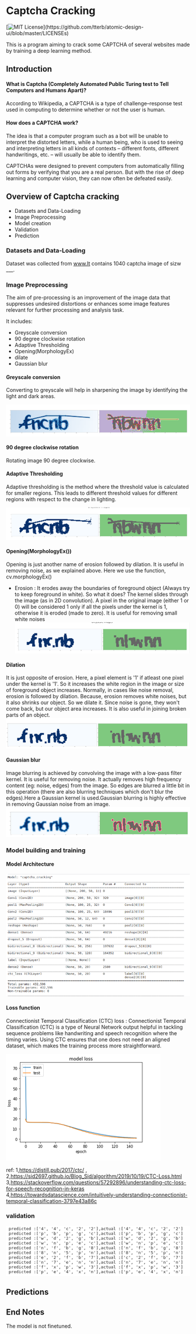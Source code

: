 
# Captcha Cracking

[![MIT License](https://img.shields.io/apm/l/atomic-design-ui.svg?)](https://github.com/tterb/atomic-design-ui/blob/master/LICENSEs)

This is a program aiming to crack some CAPTCHA of several websites made by training a deep learning method.




## Introduction 

#### What is Captcha (Completely Automated Public Turing test to Tell Computers and Humans Apart)?

According to Wikipedia, a CAPTCHA is a type of challenge–response test used in computing to determine whether or not the user is human.


#### How does a CAPTCHA work?

The idea is that a computer program such as a bot will be unable to interpret the distorted letters, while a human being, who is used to seeing and interpreting letters in all kinds of contexts – different fonts, different handwritings, etc. – will usually be able to identify them.

CAPTCHAs were designed to prevent computers from automatically filling out forms by verifying that you are a real person. But with the rise of deep learning and computer vision, they can now often be defeated easily.


## Overview of Captcha cracking
- Datasets and Data-Loading
- Image Preprocessing
- Model creation
- Validation
- Prediction
### Datasets and Data-Loading

Dataset was collected from www.It contains 1040 captcha image of sizw ___.

### Image Preprocessing

The aim of pre-processing is an improvement of the image data that suppresses undesired distortions or enhances some image features relevant for further processing and analysis task.

It includes:
- Greyscale conversion
- 90 degree clockwise rotation
- Adaptive Thresholding
- Opening(MorphologyEx)
- dilate
- Gaussian blur


#### Greyscale conversion

Converting to greyscale will help in sharpening the image by identifying the light and dark areas.

![alt text](https://raw.githubusercontent.com/vivekalex61/captcha_cracking/main/images/grayscale_captcha.png)

#### 90 degree clockwise rotation
Rotating image 90 degree clockwise.

#### Adaptive Thresholding

Adaptive thresholding is the method where the threshold value is calculated for smaller regions. This leads to different threshold values for different regions with respect to the change in lighting. 

![alt text](https://raw.githubusercontent.com/vivekalex61/captcha_cracking/main/images/aadaptivethresholdingcaptcha.png)

#### Opening(MorphologyEx())

Opening is just another name of erosion followed by dilation. It is useful in removing noise, as we explained above. Here we use the function, cv.morphologyEx()
- Erosion : It erodes away the boundaries of foreground object (Always try to keep foreground in white). So what it does? The kernel slides through the image (as in 2D convolution). A pixel in the original image (either 1 or 0) will be considered 1 only if all the pixels under the kernel is 1, otherwise it is eroded (made to zero). It is useful for removing small white noises 
![alt text](https://raw.githubusercontent.com/vivekalex61/captcha_cracking/main/images/morphx_captcha.png)

#### Dilation
It is just opposite of erosion. Here, a pixel element is '1' if atleast one pixel under the kernel is '1'. So it increases the white region in the image or size of foreground object increases. Normally, in cases like noise removal, erosion is followed by dilation. Because, erosion removes white noises, but it also shrinks our object. So we dilate it. Since noise is gone, they won't come back, but our object area increases. It is also useful in joining broken parts of an object.
![alt text](https://raw.githubusercontent.com/vivekalex61/captcha_cracking/main/images/dilate_cpatcha.png)

#### Gaussian blur 
Image blurring is achieved by convolving the image with a low-pass filter kernel. It is useful for removing noise. It actually removes high frequency content (eg: noise, edges) from the image. So edges are blurred a little bit in this operation (there are also blurring techniques which don't blur the edges).Here a Gaussian kernel is used.Gaussian blurring is highly effective in removing Gaussian noise from an image.
![alt text](https://raw.githubusercontent.com/vivekalex61/captcha_cracking/main/images/gaussina_blur_captcha.png)

### Model building and training
#### Model Architecture
![alt text](https://raw.githubusercontent.com/vivekalex61/captcha_cracking/main/images/captcha_model.png)


#### Loss function

Connectionist Temporal Classification (CTC) loss :
Connectionist Temporal Classification (CTC) is a type of Neural Network output helpful in tackling sequence problems like handwriting and speech recognition where the timing varies. Using CTC ensures that one does not need an aligned dataset, which makes the training process more straightforward.

![alt text](https://raw.githubusercontent.com/vivekalex61/captcha_cracking/main/images/training_epoch.png)

ref: 1,https://distill.pub/2017/ctc/ , 2,https://sid2697.github.io/Blog_Sid/algorithm/2019/10/19/CTC-Loss.html
3,https://stackoverflow.com/questions/57292896/understanding-ctc-loss-for-speech-recognition-in-keras
4,https://towardsdatascience.com/intuitively-understanding-connectionist-temporal-classification-3797e43a86c

### validation 

![alt text](https://raw.githubusercontent.com/vivekalex61/captcha_cracking/main/images/evaluation_capt.png)

## Predictions


## End Notes
The model is not finetuned. 
